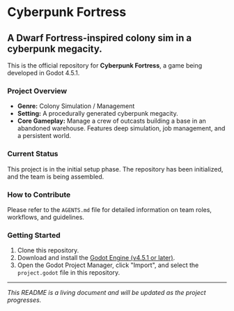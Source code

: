 # Cyberpunk Fortress

## A Dwarf Fortress-inspired colony sim in a cyberpunk megacity.

This is the official repository for **Cyberpunk Fortress**, a game being developed in Godot 4.5.1.

### Project Overview

*   **Genre:** Colony Simulation / Management
*   **Setting:** A procedurally generated cyberpunk megacity.
*   **Core Gameplay:** Manage a crew of outcasts building a base in an abandoned warehouse. Features deep simulation, job management, and a persistent world.

### Current Status

This project is in the initial setup phase. The repository has been initialized, and the team is being assembled.

### How to Contribute

Please refer to the `AGENTS.md` file for detailed information on team roles, workflows, and guidelines.

### Getting Started

1.  Clone this repository.
2.  Download and install the [Godot Engine (v4.5.1 or later)](https://godotengine.org/).
3.  Open the Godot Project Manager, click "Import", and select the `project.godot` file in this repository.

---

*This README is a living document and will be updated as the project progresses.*